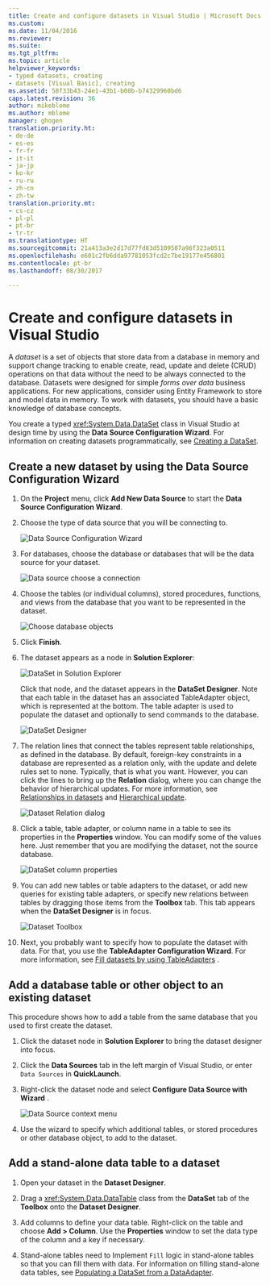 ```yaml
---
title: Create and configure datasets in Visual Studio | Microsoft Docs
ms.custom: 
ms.date: 11/04/2016
ms.reviewer: 
ms.suite: 
ms.tgt_pltfrm: 
ms.topic: article
helpviewer_keywords:
- typed datasets, creating
- datasets [Visual Basic], creating
ms.assetid: 58f33b43-24e1-43b1-b08b-b74329960bd6
caps.latest.revision: 36
author: mikeblome
ms.author: mblome
manager: ghogen
translation.priority.ht:
- de-de
- es-es
- fr-fr
- it-it
- ja-jp
- ko-kr
- ru-ru
- zh-cn
- zh-tw
translation.priority.mt:
- cs-cz
- pl-pl
- pt-br
- tr-tr
ms.translationtype: HT
ms.sourcegitcommit: 21a413a3e2d17d77fd83d5109587a96f323a0511
ms.openlocfilehash: e601c2fb6dda97781053fcd2c7be19177e456801
ms.contentlocale: pt-br
ms.lasthandoff: 08/30/2017

---
```

# <a name="create-and-configure-datasets-in-visual-studio"></a>Create and configure datasets in Visual Studio
A *dataset* is a set of objects that store data from a database in memory and support change tracking to enable create, read, update and delete (CRUD) operations on that data without the need to be always connected to the database. Datasets were designed for simple *forms over data* business applications. For new applications, consider using Entity Framework to store and model data in memory. To work with datasets, you should have a basic knowledge of database concepts.  
  
 You create a typed <xref:System.Data.DataSet> class in Visual Studio at design time by using the **Data Source Configuration Wizard**. For information on creating datasets programmatically, see [Creating a DataSet](/dotnet/framework/data/adonet/dataset-datatable-dataview/creating-a-dataset).  
  
## <a name="create-a-new-dataset-by-using-the-data-source-configuration-wizard"></a>Create a new dataset by using the Data Source Configuration Wizard  
  
1.  On the **Project** menu, click **Add New Data Source** to start the **Data Source Configuration Wizard**.  
  
2.  Choose the type of data source that you will be connecting to.  
  
     ![Data Source Configuration Wizard](../data-tools/media/data-source-configuration-wizard.png "Data Source Configuration Wizard")  
  
3.  For databases, choose the database or databases that will be the data source for your dataset.  
  
     ![Data source choose a connection](../data-tools/media/data-source-choose-a-connection.png "Data source choose a connection")  
  
4.  Choose the tables (or individual columns), stored procedures, functions, and views from the database that you want to be represented in the dataset.  
  
     ![Choose database objects](../data-tools/media/raddata-chose-objects.png "raddata Chose objects")  
  
5.  Click **Finish**.  
  
6.  The dataset appears as a node in **Solution Explorer**:  
  
     ![DataSet in Solution Explorer](../data-tools/media/dataset-in-solution-explorer.png "DataSet in Solution Explorer")  
  
     Click that node, and the dataset appears in the **DataSet Designer**. Note that each table in the dataset has an associated TableAdapter object, which is represented at the bottom. The table adapter is used to populate the dataset and optionally to send commands to the database.  
  
     ![DataSet Designer](../data-tools/media/dataset-designer.png "DataSet Designer")  
  
7.  The relation lines that connect the tables represent table relationships, as defined in the database. By default, foreign-key constraints in a database are represented as a relation only, with the update and delete rules set to none. Typically, that is what you want. However, you can click the lines to bring up the **Relation** dialog, where you can change the behavior of  hierarchical updates. For more information, see [Relationships in datasets](../data-tools/relationships-in-datasets.md) and [Hierarchical update](../data-tools/hierarchical-update.md).  
  
     ![Dataset Relation dialog](../data-tools/media/raddata-relation-dialog.png "raddata Relation dialog")  
  
8.  Click a table, table adapter, or column name in a table to see its properties in the **Properties** window. You can modify some of the values here. Just remember that you are modifying the dataset, not the source database.  
  
     ![DataSet column properties](../data-tools/media/dataset-column-properties.png "DataSet column properties")  
  
9. You can add new tables or table adapters to the dataset, or add new queries for existing table adapters, or specify new relations between tables by dragging those items from the **Toolbox** tab. This tab appears when the **DataSet Designer** is in focus.  
  
     ![Dataset Toolbox](../data-tools/media/raddata-dataset-toolbox.png "raddata Dataset Toolbox")  
  
10. Next, you probably want to specify how to populate the dataset with data. For that, you use the **TableAdapter Configuration Wizard**. For more information, see [Fill datasets by using TableAdapters](../data-tools/fill-datasets-by-using-tableadapters.md) .  
  
## <a name="add-a-database-table-or-other-object-to-an-existing-dataset"></a>Add a database table or other object to an existing dataset  
 This procedure shows how to add a table from the same database that you used to first create the dataset.  
  
1.  Click the dataset node in **Solution Explorer** to bring the dataset designer into focus.  
  
2.  Click the **Data Sources** tab in the left margin of Visual Studio, or enter `Data Sources` in **QuickLaunch**.  
  
3.  Right-click the dataset node and select **Configure Data Source with Wizard** .  
  
     ![Data Source context menu](../data-tools/media/data-source-context-menu.png "Data Source context menu")  
  
4.  Use the wizard to specify which additional tables, or stored procedures or other database object, to add to the dataset.  
  
## <a name="add-a-stand-alone-data-table-to-a-dataset"></a>Add a stand-alone data table to a dataset  
  
1.  Open your dataset in the **Dataset Designer**.  
  
2.  Drag a <xref:System.Data.DataTable> class from the **DataSet** tab of the **Toolbox** onto the **Dataset Designer**.  
  
3.  Add columns to define your data table. Right-click on the table and choose **Add > Column**. Use the **Properties** window to set the data type of the column and a key if necessary.  
  
4.  Stand-alone tables need to Implement `Fill` logic in stand-alone tables so that you can fill them with data. For information on filling stand-alone data tables, see [Populating a DataSet from a DataAdapter](/dotnet/framework/data/adonet/populating-a-dataset-from-a-dataadapter).
